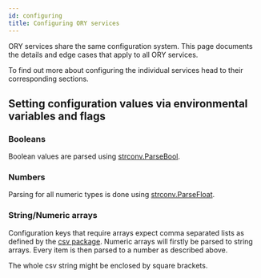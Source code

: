 ```yaml
---
id: configuring
title: Configuring ORY services
---
```


ORY services share the same configuration system. This page documents the
details and edge cases that apply to all ORY services.

To find out more about configuring the individual services head to their
corresponding sections.

## Setting configuration values via environmental variables and flags

### Booleans

Boolean values are parsed using
[strconv.ParseBool](https://golang.org/pkg/strconv/#ParseBool).

### Numbers

Parsing for all numeric types is done using
[strconv.ParseFloat](https://golang.org/pkg/strconv/#ParseFloat).

### String/Numeric arrays

Configuration keys that require arrays expect comma separated lists as defined
by the [csv package](https://golang.org/pkg/encoding/csv/). Numeric arrays will
firstly be parsed to string arrays. Every item is then parsed to a number as
described above.

The whole csv string might be enclosed by square brackets.
